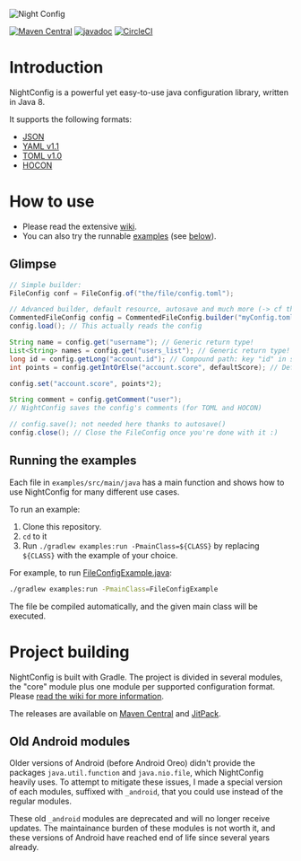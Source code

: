 ![Night Config](logo.png)

[![Maven Central](https://img.shields.io/maven-central/v/com.electronwill.night-config/core.svg)](https://central.sonatype.com/search?q=g%3Acom.electronwill.night-config)
[![javadoc](https://javadoc.io/badge2/com.electronwill.night-config/core/javadoc.svg)](https://javadoc.io/doc/com.electronwill.night-config/core)
[![CircleCI](https://dl.circleci.com/status-badge/img/gh/TheElectronWill/night-config/tree/master.svg?style=svg)](https://dl.circleci.com/status-badge/redirect/gh/TheElectronWill/night-config/tree/master)

# Introduction

NightConfig is a powerful yet easy-to-use java configuration library, written in Java 8.

It supports the following formats:
- [JSON](https://www.json.org/)
- [YAML v1.1](https://yaml.org/)
- [TOML v1.0](https://github.com/toml-lang/toml)
- [HOCON](https://github.com/typesafehub/config/blob/master/HOCON.md)

# How to use

- Please read the extensive [wiki](https://github.com/TheElectronWill/Night-Config/wiki).
- You can also try the runnable [examples](examples/src/main/java) (see [below](#running-the-examples)).

## Glimpse

```java
// Simple builder:
FileConfig conf = FileConfig.of("the/file/config.toml");

// Advanced builder, default resource, autosave and much more (-> cf the wiki)
CommentedFileConfig config = CommentedFileConfig.builder("myConfig.toml").defaultResource("defaultConfig.toml").autosave().build();
config.load(); // This actually reads the config

String name = config.get("username"); // Generic return type!
List<String> names = config.get("users_list"); // Generic return type!
long id = config.getLong("account.id"); // Compound path: key "id" in subconfig "account"
int points = config.getIntOrElse("account.score", defaultScore); // Default value

config.set("account.score", points*2);

String comment = config.getComment("user");
// NightConfig saves the config's comments (for TOML and HOCON)

// config.save(); not needed here thanks to autosave()
config.close(); // Close the FileConfig once you're done with it :)
```

## Running the examples

Each file in `examples/src/main/java` has a main function and shows how to use NightConfig for many different use cases.

To run an example:
1. Clone this repository.
2. `cd` to it
3. Run `./gradlew examples:run -PmainClass=${CLASS}` by replacing `${CLASS}` with the example of your choice.

For example, to run [FileConfigExample.java](examples/src/main/java/FileConfigExample.java):
```sh
./gradlew examples:run -PmainClass=FileConfigExample
```

The file be compiled automatically, and the given main class will be executed.

# Project building

NightConfig is built with Gradle. The project is divided in several modules, the "core" module plus one module per supported configuration format. Please [read the wiki for more information](https://github.com/TheElectronWill/Night-Config/wiki/Modules-and-dependencies).

The releases are available on [Maven Central](https://search.maven.org/search?q=com.electronwill.night-config) and [JitPack](https://jitpack.io/#TheElectronWill/Night-Config).

## Old Android modules

Older versions of Android (before Android Oreo) didn't provide the packages `java.util.function` and `java.nio.file`, which NightConfig heavily uses.
To attempt to mitigate these issues, I made a special version of each modules, suffixed with `_android`, that you could use instead of the regular modules.

These old `_android` modules are deprecated and will no longer receive updates.
The maintainance burden of these modules is not worth it, and these versions of Android have reached end of life since several years already.
